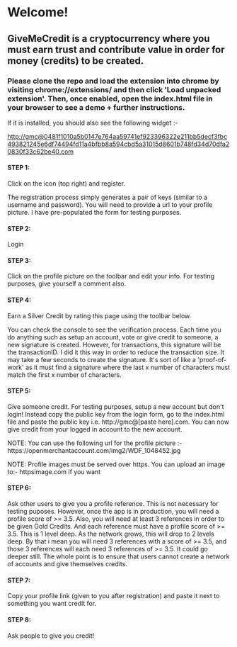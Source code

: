 <h1>Welcome!</h1>
<h2>GiveMeCredit is a cryptocurrency where you must earn trust and contribute value in order for money (credits) to be created.</h2>
<h3>Please clone the repo and load the extension into chrome by visiting chrome://extensions/ and then click 'Load unpacked extension'. Then, once enabled, open the index.html file in your browser to see a demo + further instructions.</h3>

<p>If it is installed, you should also see the following widget :-</p>
<p><a href="">http://gmc@0481f1010a5b0147e764aa59741ef923396322e211bb5decf3fbc493821245e6df74494fd11a4bfbb8a594cbd5a31015d8601b748fd34d70dfa20830f33c62be40.com</a></p>

<h4>STEP 1:</h4>
<p>Click on the icon (top right) and register.</p>
<p>The registration process simply generates a pair of keys (similar to a username and password). You will need to provide a url to your profile picture. I have pre-populated the form for testing purposes.</p>

<h4>STEP 2:</h4>
<p>Login</p>

<h4>STEP 3:</h4>
<p>Click on the profile picture on the toolbar and edit your info. For testing purposes, give yourself a comment also.</p>


<h4>STEP 4:</h4>

<p>Earn a Silver Credit by rating this page using the toolbar below.</p>
<p>You can check the console to see the verification process. Each time you do anything such as setup an account, vote or give credit to someone, a new signature is created. However, for transactions, this signature will be the transactionID. I did it this way in order to reduce the transaction size. It may take a few seconds to create the signature. It's sort of like a 'proof-of-work' as it must find a signature where the last x number of characters must match the first x number of characters.</p>


<h4>STEP 5:</h4>

<p>Give someone credit. For testing purposes, setup a new account but don't login! Instead copy the public key from the login form, go to the index.html file and paste the public key i.e. http://gmc@[paste here].com. You can now give credit from your logged in account to the new account.</p>
<p>NOTE: You can use the following url for the profile picture :- https://openmerchantaccount.com/img2/WDF_1048452.jpg</p>
<p>NOTE: Profile images must be served over https. You can upload an image to:- httpsimage.com if you want</p>


<h4>STEP 6:</h4>

<p>Ask other users to give you a profile reference. This is not necessary for testing puposes. However, once the app is in production, you will need a profile score of >= 3.5. Also, you will need at least 3 references in order to be given Gold Credits. And each reference must have a profile score of >= 3.5. This is 1 level deep. As the network grows, this will drop to 2 levels deep. By that i mean you will need 3 references with a score of >= 3.5, and those 3 references will each need 3 references of >= 3.5. It could go deeper still. The whole point is to ensure that users cannot create a network of accounts and give themselves credits.</p>

<h4>STEP 7:</h4>
<p>Copy your profile link (given to you after registration) and paste it next to something you want credit for.</p>


<h4>STEP 8:</h4>
<p>Ask people to give you credit!</p>
